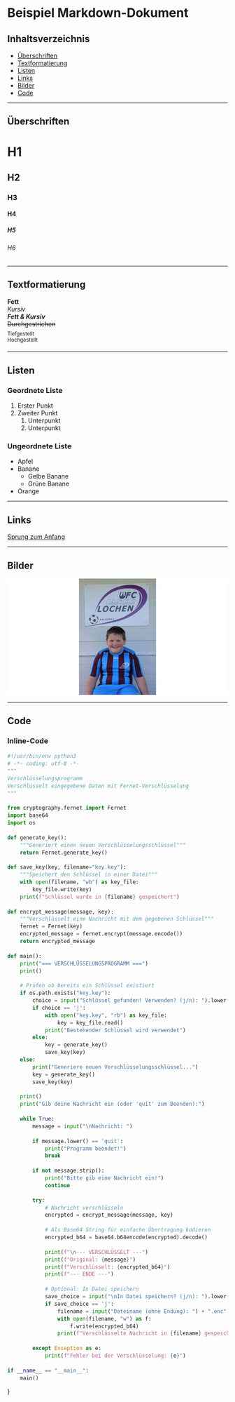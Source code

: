 # Beispiel Markdown-Dokument

## Inhaltsverzeichnis

- [Überschriften](#überschriften)
- [Textformatierung](#textformatierung)
- [Listen](#listen)
- [Links](#links)
- [Bilder](#bilder)
- [Code](#code)

---

## Überschriften

# H1
## H2
### H3
#### H4
##### H5
###### H6

---

## Textformatierung

**Fett**  
*Kursiv*  
***Fett & Kursiv***  
~~Durchgestrichen~~  
<sub>Tiefgestellt</sub>  
<sup>Hochgestellt</sup>

---

## Listen

### Geordnete Liste

1. Erster Punkt  
2. Zweiter Punkt  
   1. Unterpunkt  
   2. Unterpunkt

### Ungeordnete Liste

- Apfel  
- Banane  
  - Gelbe Banane  
  - Grüne Banane  
- Orange

---

## Links

[Sprung zum Anfang](#beispiel-markdown-dokument)

---

## Bilder

![Markdown Logo](../img/1278650591628556536_f23c513776f531706ff4-1,0-600x315-600x315.png)

---

## Code

### Inline-Code
```encrypt.py
#!/usr/bin/env python3
# -*- coding: utf-8 -*-
"""
Verschlüsselungsprogramm
Verschlüsselt eingegebene Daten mit Fernet-Verschlüsselung
"""

from cryptography.fernet import Fernet
import base64
import os

def generate_key():
    """Generiert einen neuen Verschlüsselungsschlüssel"""
    return Fernet.generate_key()

def save_key(key, filename="key.key"):
    """Speichert den Schlüssel in einer Datei"""
    with open(filename, "wb") as key_file:
        key_file.write(key)
    print(f"Schlüssel wurde in {filename} gespeichert")

def encrypt_message(message, key):
    """Verschlüsselt eine Nachricht mit dem gegebenen Schlüssel"""
    fernet = Fernet(key)
    encrypted_message = fernet.encrypt(message.encode())
    return encrypted_message

def main():
    print("=== VERSCHLÜSSELUNGSPROGRAMM ===")
    print()
    
    # Prüfen ob bereits ein Schlüssel existiert
    if os.path.exists("key.key"):
        choice = input("Schlüssel gefunden! Verwenden? (j/n): ").lower()
        if choice == 'j':
            with open("key.key", "rb") as key_file:
                key = key_file.read()
            print("Bestehender Schlüssel wird verwendet")
        else:
            key = generate_key()
            save_key(key)
    else:
        print("Generiere neuen Verschlüsselungsschlüssel...")
        key = generate_key()
        save_key(key)
    
    print()
    print("Gib deine Nachricht ein (oder 'quit' zum Beenden):")
    
    while True:
        message = input("\nNachricht: ")
        
        if message.lower() == 'quit':
            print("Programm beendet!")
            break
        
        if not message.strip():
            print("Bitte gib eine Nachricht ein!")
            continue
        
        try:
            # Nachricht verschlüsseln
            encrypted = encrypt_message(message, key)
            
            # Als Base64 String für einfache Übertragung kodieren
            encrypted_b64 = base64.b64encode(encrypted).decode()
            
            print(f"\n--- VERSCHLÜSSELT ---")
            print(f"Original: {message}")
            print(f"Verschlüsselt: {encrypted_b64}")
            print(f"--- ENDE ---")
            
            # Optional: In Datei speichern
            save_choice = input("\nIn Datei speichern? (j/n): ").lower()
            if save_choice == 'j':
                filename = input("Dateiname (ohne Endung): ") + ".enc"
                with open(filename, "w") as f:
                    f.write(encrypted_b64)
                print(f"Verschlüsselte Nachricht in {filename} gespeichert")
        
        except Exception as e:
            print(f"Fehler bei der Verschlüsselung: {e}")

if __name__ == "__main__":
    main()
```

}
